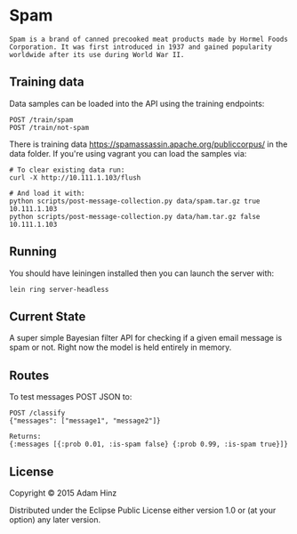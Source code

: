 # Spam

```
Spam is a brand of canned precooked meat products made by Hormel Foods
Corporation. It was first introduced in 1937 and gained popularity
worldwide after its use during World War II.
```

## Training data

Data samples can be loaded into the API using the training endpoints:

```
POST /train/spam
POST /train/not-spam
```

There is training data https://spamassassin.apache.org/publiccorpus/ in
the data folder. If you're using vagrant you can load the samples via:

```
# To clear existing data run:
curl -X http://10.111.1.103/flush

# And load it with:
python scripts/post-message-collection.py data/spam.tar.gz true 10.111.1.103
python scripts/post-message-collection.py data/ham.tar.gz false 10.111.1.103
```

## Running

You should have leiningen installed then you can launch the server with:

```
lein ring server-headless
```

## Current State

A super simple Bayesian filter API for checking if a given email message
is spam or not. Right now the model is held entirely in memory.

## Routes

To test messages POST JSON to:

```
POST /classify
{"messages": ["message1", "message2"]}

Returns:
{:messages [{:prob 0.01, :is-spam false} {:prob 0.99, :is-spam true}]}

```

## License

Copyright © 2015 Adam Hinz

Distributed under the Eclipse Public License either version 1.0 or (at
your option) any later version.
